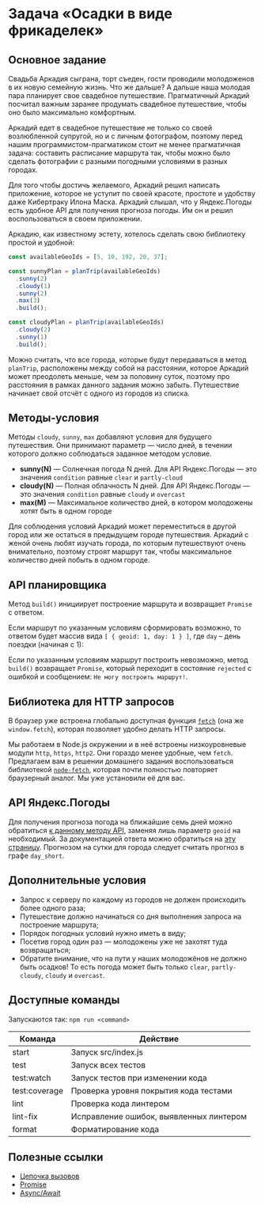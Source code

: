 # Задача «Осадки в виде фрикаделек»

## Основное задание

Свадьба Аркадия сыграна, торт съеден, гости проводили молодоженов в их новую семейную жизнь. Что же дальше?
А дальше наша молодая пара планирует свое свадебное путешествие. Прагматичный Аркадий посчитал важным
заранее продумать свадебное путешествие, чтобы оно было максимально комфортным.

Аркадий едет в свадебное путешествие не только со своей возлюбленной супругой, но и с личным фотографом, поэтому
перед нашим программистом-прагматиком стоит не менее прагматичная задача: составить расписание маршрута так, чтобы
можно было сделать фотографии с разными погодными условиями в разных городах.

Для того чтобы достичь желаемого, Аркадий решил написать приложение, которое не уступит по своей красоте, простоте
и удобству даже Кибертраку Илона Маска. Аркадий слышал, что у Яндекс.Погоды есть удобное API для получения прогноза
погоды. Им он и решил воспользоваться в своем приложении.

Аркадию, как известному эстету, хотелось сделать свою библиотеку простой и удобной:

```javascript
const availableGeoIds = [5, 10, 192, 20, 37];

const sunnyPlan = planTrip(availableGeoIds)
  .sunny(2)
  .cloudy(1)
  .sunny(2)
  .max(3)
  .build();

const cloudyPlan = planTrip(availableGeoIds)
  .cloudy(2)
  .sunny(1)
  .build();
```

Можно считать, что все города, которые будут передаваться в метод `planTrip`, расположены между собой на расстоянии,
которое Аркадий может преодолеть меньше, чем за половину суток, поэтому про расстояния в рамках данного задания можно забыть.
Путешествие начинает свой отсчёт с одного из городов из списка.

## Методы-условия

Методы `cloudy`, `sunny`, `max` добавляют условия для будущего путешествия.
Они принимают параметр — число дней, в течении которого должно соблюдаться заданное методом условие.

- **sunny(N)** — Солнечная погода N дней. Для API Яндекс.Погоды — это значения `condition` равные `clear` и `partly-cloud`
- **cloudy(N)** — Полная облачность N дней. Для API Яндекс.Погоды — это значения `condition` равные `cloudy` и `overcast`
- **max(M)** — Максимальное количество дней, в котором молодожены хотят быть в одном городе

Для соблюдения условий Аркадий может переместиться в другой город или же остаться в предыдущем городе путешествия.
Аркадий с женой очень любят изучать города, по которым путешествуют очень внимательно, поэтому строят маршрут так,
чтобы максимальное количество дней побыть в одном городе.

## API планировщика

Метод `build()` инициирует построение маршрута и возвращает `Promise` с ответом.

Если маршрут по указанным условиям сформировать возможно, то ответом будет массив вида `[ { geoid: 1, day: 1 } ]`,
где `day` – день поездки (начиная с 1):

Если по указанным условиям маршрут построить невозможно, метод `build()` возвращает `Promise`, который переходит в состояние `rejected`
с ошибкой и сообщением: `Не могу построить маршрут!`.

## Библиотека для HTTP запросов

В браузер уже встроена глобально доступная функция [`fetch`](https://developer.mozilla.org/en-US/docs/Web/API/Fetch_API/Using_Fetch) (она же `window.fetch`), которая позволяет удобно делать HTTP запросы.

Мы работаем в Node.js окружении и в неё встроены низкоуровневые модули `http`, `https`, `http2`.
Они гораздо менее удобные, чем `fetch`. Предлагаем вам в решении домашнего задания воспользоваться
библиотекой [`node-fetch`](https://github.com/bitinn/node-fetch), которая почти полностью повторяет браузерный аналог.
Мы уже установили её для вас.

## API Яндекс.Погоды

Для получения прогноза погода на ближайшие семь дней можно обратиться [к данному методу API](https://api.weather.yandex.ru/v1/forecast?geoid=10&hours=false&limit=7),
заменяя лишь параметр `geoid` на необходимый. За документацией ответа можно обратиться на [эту страницу](https://clck.ru/Kakwq).
Прогнозом на сутки для города следует считать прогноз в графе `day_short`.

## Дополнительные условия

- Запрос к серверу по каждому из городов не должен происходить более одного раза;
- Путешествие должно начинаться со дня выполнения запроса на построение маршрута;
- Порядок погодных условий нужно иметь в виду;
- Посетив город один раз — молодожены уже не захотят туда возвращаться;
- Обратите внимание, что на пути у наших молодожёнов не должно быть осадков! То есть погода может быть только `clear`, `partly-cloudy`, `cloudy` и `overcast`.

## Доступные команды

Запускаются так: `npm run <command>`

| Команда       | Действие                                |
| ------------- | --------------------------------------- |
| start         | Запуск src/index.js                     |
| test          | Запуск всех тестов                      |
| test:watch    | Запуск тестов при изменении кода        |
| test:coverage | Проверка уровня покрытия кода тестами   |
| lint          | Проверка кода линтером                  |
| lint-fix      | Исправление ошибок, выявленных линтером |
| format        | Форматирование кода                     |

## Полезные ссылки

- [Цепочка вызовов](https://medium.com/backticks-tildes/understanding-method-chaining-in-javascript-647a9004bd4f)
- [Promise](https://developer.mozilla.org/en-US/docs/Web/JavaScript/reference/Global_Objects/Promise)
- [Async/Await](https://learn.javascript.ru/async-await)
